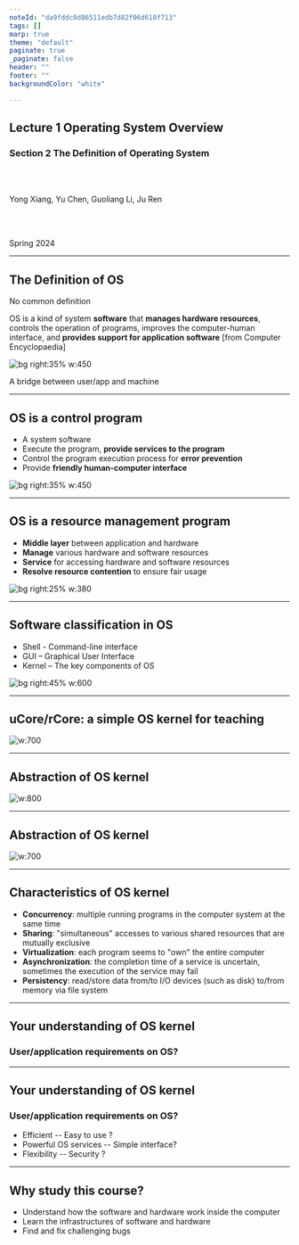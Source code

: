 ```yaml
---
noteId: "da9fddc0d86511edb7d82f06d610f713"
tags: []
marp: true
theme: "default"
paginate: true
_paginate: false
header: ""
footer: ""
backgroundColor: "white"

---
```


<!-- theme: gaia -->
<!-- _class: lead -->

## Lecture 1 Operating System Overview
### Section 2 The Definition of Operating System

<br>
<br>

Yong Xiang, Yu Chen, Guoliang Li, Ju Ren

<br>
<br>

Spring 2024

---

## The Definition of OS 

No common definition

   OS is a kind of system **software** that **manages hardware resources**, controls the operation of programs, improves the computer-human interface, and **provides support for application software** [from Computer Encyclopaedia]
 
<!--bg right 100%--> 
![bg right:35% w:450](./figs/os-position.png)

A bridge between user/app and machine

---

## OS is a control program
- A system software
- Execute the program, **provide services to the program**
- Control the program execution process for **error prevention**
- Provide **friendly human-computer interface**

![bg right:35% w:450](./figs/os-position.png)

---

## OS is a resource management program
- **Middle layer** between application and hardware
- **Manage** various hardware and software resources
- **Service** for accessing hardware and software resources
- **Resolve resource contention** to ensure fair usage

![bg right:25% w:380](./figs/os-position.png)

---

## Software classification in OS

- Shell - Command-line interface
- GUI – Graphical User Interface
- Kernel – The key components of OS

![bg right:45% w:600](./figs/sort-of-os.png)

---
## uCore/rCore: a simple OS kernel for teaching

![w:700](./figs/ucorearch.png)


---
## Abstraction of OS kernel

![w:800](./figs/os-abstract.png)


---
## Abstraction of OS kernel

![w:700](./figs/run-app.png)

---
## Characteristics of OS kernel

- **Concurrency**: multiple running programs in the computer system at the same time
- **Sharing**: "simultaneous" accesses to various shared resources that are mutually exclusive
- **Virtualization**: each program seems to "own" the entire computer
- **Asynchronization**: the completion time of a service is uncertain, sometimes the execution of the service may fail
- **Persistency**: read/store data from/to I/O devices (such as disk) to/from memory via file system
---
## Your understanding of OS kernel

### User/application requirements on OS?

---
## Your understanding of OS kernel

### User/application requirements on OS?
- Efficient -- Easy to use ?
- Powerful OS services -- Simple interface?
- Flexibility -- Security ?


---
## Why study this course?

- Understand how the software and hardware work inside the computer 
- Learn the infrastructures of software and hardware 
- Find and fix challenging bugs

<!-- 如果你花费大量时间来开发，维护并调试应用程序，你最终还是要知道大量操作系统的知识 -->
